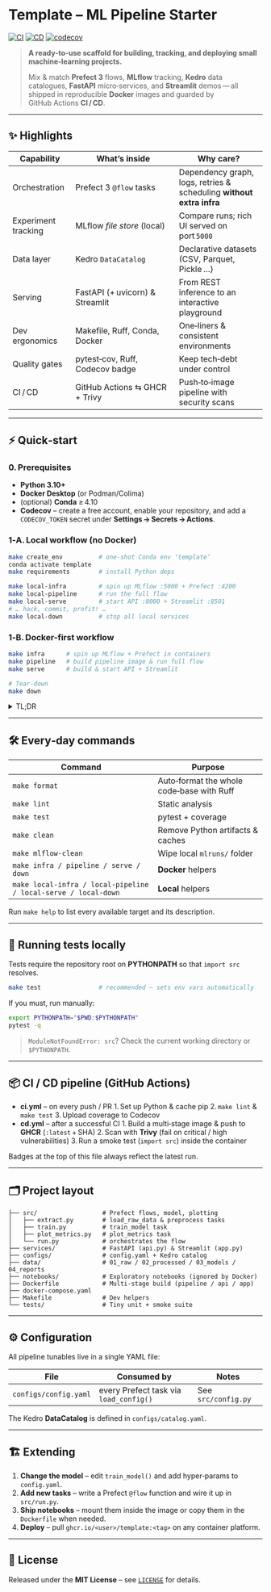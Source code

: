 # Template – ML Pipeline Starter

[![CI](https://github.com/angelofv/template/actions/workflows/ci.yml/badge.svg)](https://github.com/angelofv/template/actions/workflows/ci.yml)
[![CD](https://github.com/angelofv/template/actions/workflows/cd.yml/badge.svg)](https://github.com/angelofv/template/actions/workflows/cd.yml)
[![codecov](https://codecov.io/gh/angelofv/template/graph/badge.svg?token=RD0GRZMER0)](https://codecov.io/gh/angelofv/template)

> **A ready‑to‑use scaffold for building, tracking, and deploying small machine‑learning projects.**
>
> Mix & match **Prefect 3** flows, **MLflow** tracking, **Kedro** data catalogues, **FastAPI** micro‑services, and **Streamlit** demos — all shipped in reproducible **Docker** images and guarded by GitHub Actions **CI / CD**.

---

## ✨ Highlights

| Capability          | What’s inside                   | Why care?                                                            |
| ------------------- | ------------------------------- | -------------------------------------------------------------------- |
| Orchestration       | Prefect 3 `@flow` tasks         | Dependency graph, logs, retries & scheduling **without extra infra** |
| Experiment tracking | MLflow *file store* (local)     | Compare runs; rich UI served on port `5000`                          |
| Data layer          | Kedro `DataCatalog`             | Declarative datasets (CSV, Parquet, Pickle …)                        |
| Serving             | FastAPI (+ uvicorn) & Streamlit | From REST inference to an interactive playground                     |
| Dev ergonomics      | Makefile, Ruff, Conda, Docker   | One‑liners & consistent environments                                 |
| Quality gates       | pytest‑cov, Ruff, Codecov badge | Keep tech‑debt under control                                         |
| CI / CD             | GitHub Actions ⇆ GHCR + Trivy   | Push‑to‑image pipeline with security scans                           |

---

## ⚡ Quick‑start

### 0. Prerequisites

* **Python 3.10+**
* **Docker Desktop** (or Podman/Colima)
* (optional) **Conda** ≥ 4.10
* **Codecov** – create a free account, enable your repository, and add a `CODECOV_TOKEN` secret under **Settings → Secrets → Actions**.

### 1‑A. Local workflow (no Docker)

```bash
make create_env          # one‑shot Conda env ‘template’
conda activate template
make requirements        # install Python deps

make local-infra         # spin up MLflow :5000 + Prefect :4200
make local-pipeline      # run the full flow
make local-serve         # start API :8000 + Streamlit :8501
# … hack, commit, profit! …
make local-down          # stop all local services
```

### 1‑B. Docker‑first workflow

```bash
make infra      # spin up MLflow + Prefect in containers
make pipeline   # build pipeline image & run full flow
make serve      # build & start API + Streamlit

# Tear‑down
make down
```

<details>
<summary>TL;DR</summary>

```bash
docker compose up --build
```

`docker compose` will launch *everything*, but you will lose the pretty, colour‑coded logs provided by the Makefile 🙃.

</details>

---

## 🛠️ Every‑day commands

| Command                                                        | Purpose                                   |
| -------------------------------------------------------------- | ----------------------------------------- |
| `make format`                                                  | Auto‑format the whole code‑base with Ruff |
| `make lint`                                                    | Static analysis                           |
| `make test`                                                    | pytest + coverage                         |
| `make clean`                                                   | Remove Python artifacts & caches          |
| `make mlflow-clean`                                            | Wipe local `mlruns/` folder               |
| `make infra / pipeline / serve / down`                         | **Docker** helpers                        |
| `make local-infra / local-pipeline / local-serve / local-down` | **Local** helpers                         |

Run `make help` to list every available target and its description.

---

## 🧪 Running tests locally

Tests require the repository root on **PYTHONPATH** so that `import src` resolves.

```bash
make test                # recommended – sets env vars automatically
```

If you must, run manually:

```bash
export PYTHONPATH="$PWD:$PYTHONPATH"
pytest -q
```

> `ModuleNotFoundError: src`? Check the current working directory or `$PYTHONPATH`.

---

## 📦 CI / CD pipeline (GitHub Actions)

* **ci.yml** – on every push / PR
  1. Set up Python & cache pip
  2. `make lint` & `make test`
  3. Upload coverage to Codecov
* **cd.yml** – after a successful CI
  1. Build a multi‑stage image & push to **GHCR** (`:latest` + SHA)
  2. Scan with **Trivy** (fail on critical / high vulnerabilities)
  3. Run a smoke test (`import src`) inside the container

Badges at the top of this file always reflect the latest run.

---

## 🗂 Project layout

```
├── src/                  # Prefect flows, model, plotting
│   ├── extract.py        # load_raw_data & preprocess tasks
│   ├── train.py          # train_model task
│   ├── plot_metrics.py   # plot_metrics task
│   └── run.py            # orchestrates the flow
├── services/             # FastAPI (api.py) & Streamlit (app.py)
├── configs/              # config.yaml + Kedro catalog
├── data/                 # 01_raw / 02_processed / 03_models / 04_reports
├── notebooks/            # Exploratory notebooks (ignored by Docker)
├── Dockerfile            # Multi‑stage build (pipeline / api / app)
├── docker-compose.yaml
├── Makefile              # Dev helpers
└── tests/                # Tiny unit + smoke suite
```

---

## ⚙️ Configuration

All pipeline tunables live in a single YAML file:

| File                  | Consumed by                            | Notes               |
| --------------------- | -------------------------------------- | ------------------- |
| `configs/config.yaml` | every Prefect task via `load_config()` | See `src/config.py` |

The Kedro **DataCatalog** is defined in `configs/catalog.yaml`.

---

## 🏗️ Extending

1. **Change the model** – edit `train_model()` and add hyper‑params to `config.yaml`.
2. **Add new tasks** – write a Prefect `@flow` function and wire it up in `src/run.py`.
3. **Ship notebooks** – mount them inside the image or copy them in the `Dockerfile` when needed.
4. **Deploy** – pull `ghcr.io/<user>/template:<tag>` on any container platform.

---

## 📜 License

Released under the **MIT License** – see [`LICENSE`](LICENSE) for details.
